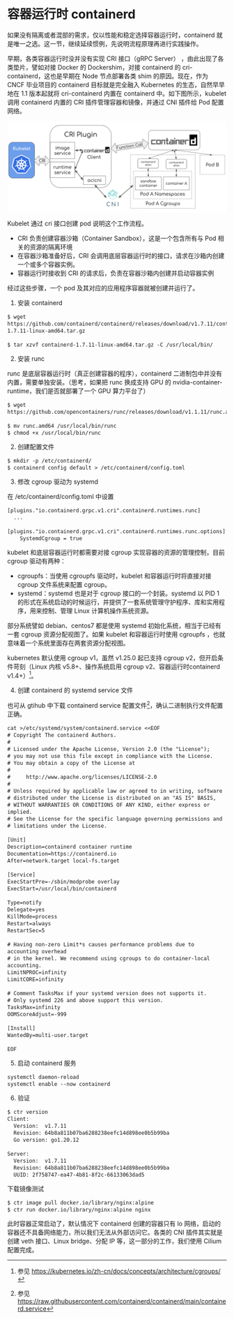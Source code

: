 # 容器运行时 containerd 

如果没有隔离或者混部的需求，仅以性能和稳定选择容器运行时，containerd 就是唯一之选。这一节，继续延续惯例，先说明流程原理再进行实践操作。

早期，各类容器运行时没并没有实现 CRI 接口（gRPC Server） ，由此出现了各类垫片，譬如对接 Docker 的 Dockershim，对接 containerd 的 cri-containerd，这也是早期在 Node 节点部署各类 shim 的原因。现在，作为 CNCF 毕业项目的 containerd 目标就是完全融入 Kubernetes 的生态，自然早早地在 1.1 版本起就将 cri-containerd 内置在 containerd 中。如下图所示，kubelet 调用 containerd 内置的 CRI 插件管理容器和镜像，并通过 CNI 插件给 Pod 配置网络。

<div  align="center">
	<img src="../assets/cri-architecture.png" width = "550"  align=center />
</div>

Kubelet 通过 cri 接口创建 pod 说明这个工作流程。

- CRI 负责创建容器沙箱（Container Sandbox），这是一个包含所有与 Pod 相关的资源的隔离环境
- 在容器沙箱准备好后，CRI 会调用底层容器运行时的接口，请求在沙箱内创建一个或多个容器实例。
- 容器运行时接收到 CRI 的请求后，负责在容器沙箱内创建并启动容器实例

经过这些步骤，一个 pod 及其对应的应用程序容器就被创建并运行了。


1. 安装 containerd

```
$ wget https://github.com/containerd/containerd/releases/download/v1.7.11/containerd-1.7.11-linux-amd64.tar.gz

$ tar xzvf containerd-1.7.11-linux-amd64.tar.gz -C /usr/local/bin/
```

2. 安装 runc

runc 是底层容器运行时（真正创建容器的程序），containerd 二进制包中并没有内置，需要单独安装。（思考，如果把 runc 换成支持 GPU 的 nvidia-container-runtime，我们是否就部署了一个 GPU 算力平台了）

```
$ wget https://github.com/opencontainers/runc/releases/download/v1.1.11/runc.amd64

$ mv runc.amd64 /usr/local/bin/runc
$ chmod +x /usr/local/bin/runc
```

2. 创建配置文件

```
$ mkdir -p /etc/containerd/
$ containerd config default > /etc/containerd/config.toml
```

3. 修改 cgroup 驱动为 systemd

在 /etc/containerd/config.toml 中设置

```
[plugins."io.containerd.grpc.v1.cri".containerd.runtimes.runc]
  ...
  [plugins."io.containerd.grpc.v1.cri".containerd.runtimes.runc.options]
    SystemdCgroup = true
```

kubelet 和底层容器运行时都需要对接 cgroup 实现容器的资源的管理控制，目前 cgroup 驱动有两种：

- cgroupfs：当使用 cgroupfs 驱动时，kubelet 和容器运行时将直接对接 cgroup 文件系统来配置 cgroup。
- systemd：systemd 也是对于 cgroup 接口的一个封装。systemd 以 PID 1 的形式在系统启动的时候运行，并提供了一套系统管理守护程序、库和实用程序，用来控制、管理 Linux 计算机操作系统资源。

部分系统譬如 debian、centos7 都是使用 systemd 初始化系统，相当于已经有一套 cgroup 资源分配视图了。如果 kubelet 和容器运行时使用 cgroupfs ，也就意味着一个系统里面存在两套资源分配视图。

kubernetes 默认使用 cgroup v1，虽然 v1.25.0 起已支持 cgroup v2，但开启条件苛刻（Linux 内核 v5.8+、操作系统启用 cgroup v2、容器运行时containerd v1.4+）[^3]。

4. 创建 containerd 的 systemd service 文件

也可从 gtihub 中下载 containerd service 配置文件[^2]，确认二进制执行文件配置正确。

```
cat >/etc/systemd/system/containerd.service <<EOF
# Copyright The containerd Authors.
#
# Licensed under the Apache License, Version 2.0 (the "License");
# you may not use this file except in compliance with the License.
# You may obtain a copy of the License at
#
#     http://www.apache.org/licenses/LICENSE-2.0
#
# Unless required by applicable law or agreed to in writing, software
# distributed under the License is distributed on an "AS IS" BASIS,
# WITHOUT WARRANTIES OR CONDITIONS OF ANY KIND, either express or implied.
# See the License for the specific language governing permissions and
# limitations under the License.

[Unit]
Description=containerd container runtime
Documentation=https://containerd.io
After=network.target local-fs.target

[Service]
ExecStartPre=-/sbin/modprobe overlay
ExecStart=/usr/local/bin/containerd

Type=notify
Delegate=yes
KillMode=process
Restart=always
RestartSec=5

# Having non-zero Limit*s causes performance problems due to accounting overhead
# in the kernel. We recommend using cgroups to do container-local accounting.
LimitNPROC=infinity
LimitCORE=infinity

# Comment TasksMax if your systemd version does not supports it.
# Only systemd 226 and above support this version.
TasksMax=infinity
OOMScoreAdjust=-999

[Install]
WantedBy=multi-user.target

EOF
```

5. 启动 containerd 服务

```
systemctl daemon-reload
systemctl enable --now containerd
```

6. 验证

```
$ ctr version
Client:
  Version:  v1.7.11
  Revision: 64b8a811b07ba6288238eefc14d898ee0b5b99ba
  Go version: go1.20.12

Server:
  Version:  v1.7.11
  Revision: 64b8a811b07ba6288238eefc14d898ee0b5b99ba
  UUID: 2f758747-ea47-4b81-8f2c-66133063dad5
```

下载镜像测试

```
$ ctr image pull docker.io/library/nginx:alpine
$ ctr run docker.io/library/nginx:alpine nginx
```

此时容器正常启动了，默认情况下 containerd 创建的容器只有 lo 网络，启动的容器还不具备网络能力，所以我们无法从外部访问它。各类的 CNI 插件其实就是创建 veth 接口、Linux bridge、分配 IP 等，这一部分的工作，我们使用 Cilium 配置完成。

[^2]: 参见 https://raw.githubusercontent.com/containerd/containerd/main/containerd.service
[^1]: 参见 https://github.com/kubernetes/cri-api/blob/master/pkg/apis/runtime/v1/api.proto
[^3]: 参见 https://kubernetes.io/zh-cn/docs/concepts/architecture/cgroups/

